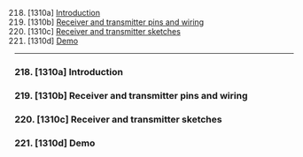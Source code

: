 218. [1310a] [Introduction](#218)
219. [1310b] [Receiver and transmitter pins and wiring](#219)
220. [1310c] [Receiver and transmitter sketches](#220)
221. [1310d] [Demo](#221)

---

### 218. [1310a] Introduction<a id="218"></a>

### 219. [1310b] Receiver and transmitter pins and wiring<a id="219"></a>

### 220. [1310c] Receiver and transmitter sketches<a id="220"></a>

### 221. [1310d] Demo<a id="221"></a>
